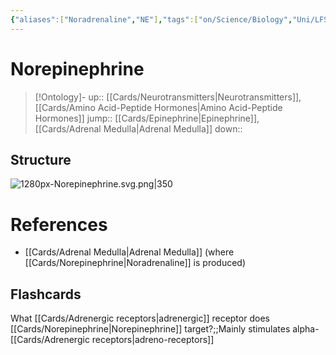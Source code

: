 ```yaml
---
{"aliases":["Noradrenaline","NE"],"tags":["on/Science/Biology","Uni/LFS203","flashcards/LFS203"],"date created":"2022-11-28 Mon","edited":"2023-04-06 Thu","dg-publish":true,"permalink":"/cards/norepinephrine/","dgPassFrontmatter":true}
---
```


# Norepinephrine

> [!Ontology]-
> up:: [[Cards/Neurotransmitters\|Neurotransmitters]], [[Cards/Amino Acid-Peptide Hormones\|Amino Acid-Peptide Hormones]]
> jump:: [[Cards/Epinephrine\|Epinephrine]], [[Cards/Adrenal Medulla\|Adrenal Medulla]]
> down:: 

## Structure

![1280px-Norepinephrine.svg.png|350](/img/user/Extras/Obsidian%20Images/1280px-Norepinephrine.svg.png)

# References

- [[Cards/Adrenal Medulla\|Adrenal Medulla]] (where [[Cards/Norepinephrine\|Noradrenaline]] is produced)

## Flashcards

What [[Cards/Adrenergic receptors\|adrenergic]] receptor does [[Cards/Norepinephrine\|Norepinephrine]] target?;;Mainly stimulates alpha-[[Cards/Adrenergic receptors\|adreno-receptors]]
<!--SR:!2025-04-09,2,230-->